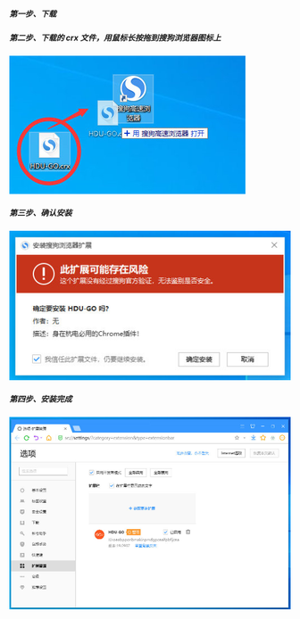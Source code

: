 ##### 第一步、下载

##### 第二步、下载的 crx 文件，用鼠标长按拖到搜狗浏览器图标上

![](../../image/006Xmmmggy1g6r8l02gutj30br06waav.jpg)

##### 第三步、确认安装

![](../../image/006Xmmmggy1g6r8i87wokj30ec07m0t7.jpg)

##### 第四步、安装完成

![](../../image/006Xmmmggy1g6r8njj5gaj30q20hu0tx.jpg)
